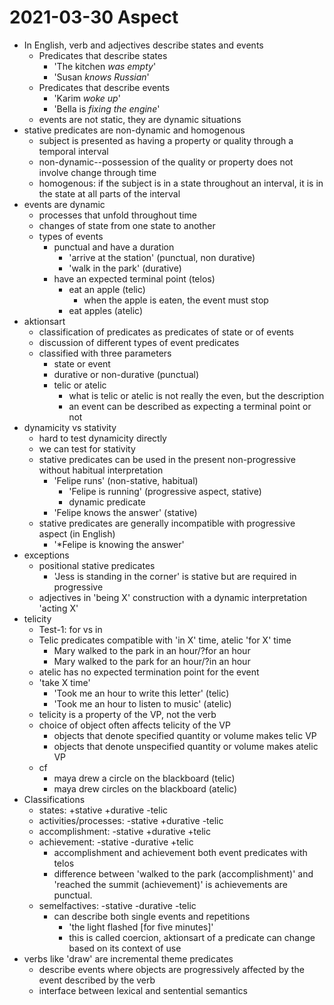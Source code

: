 # 2021-03-30 Aspect

* In English, verb and adjectives describe states and events
  * Predicates that describe states
    * 'The kitchen *was empty*'
    * 'Susan *knows Russian*'
  * Predicates that describe events
    * 'Karim *woke up*'
    * 'Bella is *fixing the engine*'
  * events are not static, they are dynamic situations
* stative predicates are non-dynamic and homogenous
  * subject is presented as having a property or quality through a temporal interval
  * non-dynamic--possession of the quality or property does not involve change through time
  * homogenous: if the subject is in a state throughout an interval, it is in the state at all parts of the interval
* events are dynamic
  * processes that unfold throughout time
  * changes of state from one state to another
  * types of events
    * punctual and have a duration    
      * 'arrive at the station' (punctual, non durative)
      * 'walk in the park' (durative)
    * have an expected terminal point (telos)
      * eat an apple (telic)
        * when the apple is eaten, the event must stop
      * eat apples (atelic)
* aktionsart
  * classification of predicates as predicates of state or of events
  * discussion of different types of event predicates
  * classified with three parameters
    * state or event
    * durative or non-durative (punctual)
    * telic or atelic
      * what is telic or atelic is not really the even, but the description
      * an event can be described as expecting a terminal point or not
* dynamicity vs stativity
  * hard to test dynamicity directly
  * we can test for stativity
  * stative predicates can be used in the present non-progressive without habitual interpretation
    * 'Felipe runs' (non-stative, habitual)
      * 'Felipe is running' (progressive aspect, stative)
      * dynamic predicate
    * 'Felipe knows the answer' (stative)
  * stative predicates are generally incompatible with progressive aspect (in English)
    * '*Felipe is knowing the answer'
* exceptions
  * positional stative predicates
    * 'Jess is standing in the corner' is stative but are required in progressive
  * adjectives in 'being X' construction with a dynamic interpretation 'acting X'
* telicity
  * Test-1: for vs in
  * Telic predicates compatible with 'in X' time, atelic 'for X' time
    * Mary walked to the park in an hour/?for an hour
    * Mary walked to the park for an hour/?in an hour
  * atelic has no expected termination point for the event
  * 'take X time'
    * 'Took me an hour to write this letter' (telic)
    * 'Took me an hour to listen to music' (atelic)
  * telicity is a property of the VP, not the verb
  * choice of object often affects telicity of the VP
    * objects that denote specified quantity or volume makes telic VP
    * objects that denote unspecified quantity or volume makes atelic VP
  * cf
    * maya drew a circle on the blackboard (telic)
    * maya drew circles on the blackboard (atelic)
* Classifications
  * states: +stative +durative -telic
  * activities/processes: -stative +durative -telic
  * accomplishment: -stative +durative +telic
  * achievement: -stative -durative +telic
    * accomplishment and achievement both event predicates with telos
    * difference between 'walked to the park (accomplishment)' and 'reached the summit (achievement)' is achievements are punctual.
  * semelfactives: -stative -durative -telic
    * can describe both single events and repetitions
      * 'the light flashed [for five minutes]'
      * this is called coercion, aktionsart of a predicate can change based on its context of use
* verbs like 'draw' are incremental theme predicates
  * describe events where objects are progressively affected by the event described by the verb
  * interface between lexical and sentential semantics

